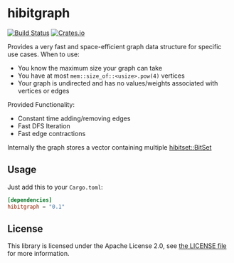 # hibitgraph
[![Build Status](https://travis-ci.org/jmeintrup/hibitgraph.svg)](https://travis-ci.org/jmeintrup/hibitgraph)
[![Crates.io](https://img.shields.io/crates/v/hibitgraph)](https://crates.io/crates/hibitgraph)

Provides a very fast and space-efficient graph data structure for specific use cases.
When to use:
 - You know the maximum size your graph can take
 - You have at most `mem::size_of::<usize>.pow(4)` vertices
 - Your graph is undirected and has no values/weights associated with vertices or edges

Provided Functionality:
 - Constant time adding/removing edges
 - Fast DFS Iteration
 - Fast edge contractions
 
Internally the graph stores a vector containing multiple [hibitset::BitSet](https://docs.rs/hibitset/0.6.3/hibitset/struct.BitSet.html)

## Usage

Just add this to your `Cargo.toml`:

```toml
[dependencies]
hibitgraph = "0.1"
```

## License

This library is licensed under the Apache License 2.0,
see [the LICENSE file][li] for more information.

[li]: LICENSE